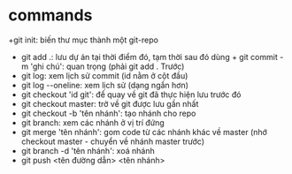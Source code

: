 # commands
+git init: biến thư mục thành một git-repo
+ git add .: lưu dự án tại thời điểm đó, tạm thời
sau đó dùng + git commit -m 'ghi chú': quan trọng (phải git add . Trước)
+ git log: xem lịch sử commit (id nằm ở cột đầu)
+ git log --oneline: xem lịch sử (dạng ngắn hơn)
+ git checkout 'id git': để quay về git đã thực hiện lưu trước đó 
+ git checkout master: trở về git được lưu gần nhất
+ git checkout -b 'tên nhánh': tạo nhánh cho repo
+ git branch: xem các nhánh ở vị trí đứng
+ git merge 'tên nhánh': gom code từ các nhánh khác về master (nhớ checkout master - chuyển về nhánh master trước)
+ git branch -d 'tên nhánh': xoá nhánh
+ git push <tên đường dẫn> <tên nhánh>
